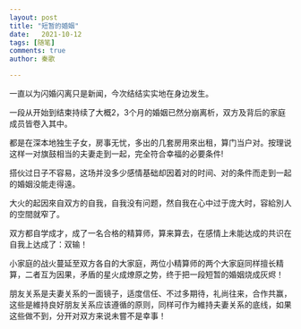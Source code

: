 ```yaml
---
layout: post
title: "短暂的婚姻"
date:   2021-10-12
tags: [随笔]
comments: true
author: 秦歌

---
```




一直以为闪婚闪离只是新闻，今次结结实实地在身边发生。

一段从开始到结束持续了大概2，3个月的婚姻已然分崩离析，双方及背后的家庭成员皆卷入其中。

都是在深本地独生子女，房事无忧，多出的几套房用來出租，算门当户对。按理说这样一对旗鼓相当的夫妻走到一起，完全符合幸福的必要条件!

搭伙过日子不容易，这场并没多少感情基础却因着对的时间、对的条件而走到一起的婚姻没能走得遠。

大火的起因來自双方的自我，自我没有问题，然自我在心中过于庞大时，容給別人的空間就窄了。

双方都自学成才，成了一名合格的精算师，算来算去，在感情上未能达成的共识在自我上达成了：双输！

小家庭的战火蔓延至双方各自的大家庭，两位小精算师的两个大家庭同样擅长精算，二者互为因果，矛盾的星火成燎原之势，终于把一段短暂的婚姻烧成灰烬！

朋友关系是夫妻关系的一面镜子，适度信任、不过多期待，礼尚往来，合作共赢，这些是維持良好朋友关系应该遵循的原则，同样可作为維持夫妻关系的底线，如果这些做不到，分开对双方来说未嘗不是幸事！

 
